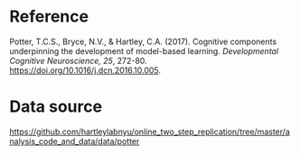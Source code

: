 # Reference
Potter, T.C.S., Bryce, N.V., & Hartley, C.A. (2017). Cognitive components underpinning the development of
model-based learning. *Developmental Cognitive Neuroscience, 25*, 272-80. https://doi.org/10.1016/j.dcn.2016.10.005.

# Data source
https://github.com/hartleylabnyu/online_two_step_replication/tree/master/analysis_code_and_data/data/potter
